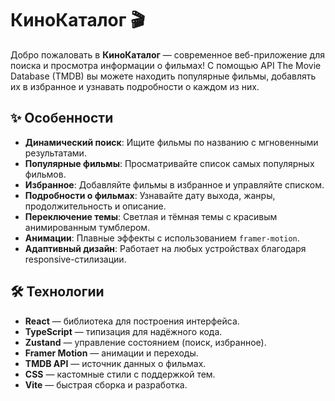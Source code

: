 # КиноКаталог 🎬

Добро пожаловать в **КиноКаталог** — современное веб-приложение для поиска и просмотра информации о фильмах! С помощью API The Movie Database (TMDB) вы можете находить популярные фильмы, добавлять их в избранное и узнавать подробности о каждом из них.

## ✨ Особенности

- **Динамический поиск**: Ищите фильмы по названию с мгновенными результатами.
- **Популярные фильмы**: Просматривайте список самых популярных фильмов.
- **Избранное**: Добавляйте фильмы в избранное и управляйте списком.
- **Подробности о фильмах**: Узнавайте дату выхода, жанры, продолжительность и описание.
- **Переключение темы**: Светлая и тёмная темы с красивым анимированным тумблером.
- **Анимации**: Плавные эффекты с использованием `framer-motion`.
- **Адаптивный дизайн**: Работает на любых устройствах благодаря responsive-стилизации.

## 🛠 Технологии

- **React** — библиотека для построения интерфейса.
- **TypeScript** — типизация для надёжного кода.
- **Zustand** — управление состоянием (поиск, избранное).
- **Framer Motion** — анимации и переходы.
- **TMDB API** — источник данных о фильмах.
- **CSS** — кастомные стили с поддержкой тем.
- **Vite** — быстрая сборка и разработка.
